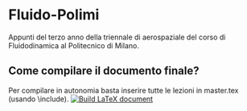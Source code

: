 # Fluido-Polimi
Appunti del terzo anno della triennale di aerospaziale del corso di Fluidodinamica al Politecnico di Milano.
## Come compilare il documento finale?
Per compilare in autonomia basta inserire tutte le lezioni in master.tex (usando \include).
[![Build LaTeX document](https://github.com/Utisse/Fluido-Polimi/actions/workflows/LaTeX_compilation.yml/badge.svg?event=release)](https://github.com/Utisse/Fluido-Polimi/actions/workflows/LaTeX_compilation.yml)

